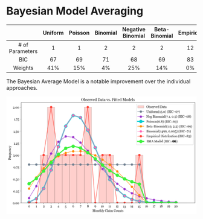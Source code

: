 # Bayesian Model Averaging

| | Uniform | Poisson | Binomial | Negative Binomial | Beta-Binomial | Empirical | BMA |
| :---: | :---: | :---: | :---: | :---: | :---: | :---: | :---: |
| # of Parameters | 1 | 1 | 2 | 2 | 2 | 12 | 1.4 |
| BIC | 67 | 69 | 71 | 68 | 69 | 83 | **66** |
| Weights | 41% | 15% | 4% | 25% | 14% | 0% | - |

The Bayesian Average Model is a notable improvement over the individual approaches.

![Bayesian Average Model](output/observed%20data%20vs%20fitted%20models.png)
